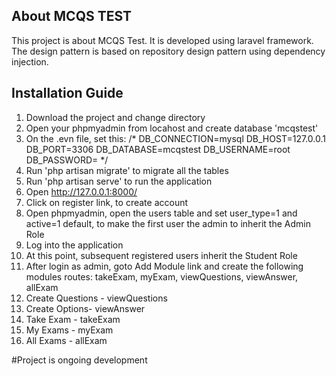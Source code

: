 

## About MCQS TEST

This project is about MCQS Test. It is developed using laravel framework. The design pattern is based on repository design pattern using dependency injection.

## Installation Guide
1. Download the project and change directory
2. Open your phpmyadmin from locahost and create database 'mcqstest'
3. On the .evn file, set this:
/*
    DB_CONNECTION=mysql
    DB_HOST=127.0.0.1
    DB_PORT=3306
    DB_DATABASE=mcqstest
    DB_USERNAME=root
    DB_PASSWORD=
*/
4. Run 'php artisan migrate' to migrate all the tables
5. Run 'php artisan serve' to run the application
6. Open http://127.0.0.1:8000/
7. Click on register link, to create account
8. Open phpmyadmin, open the users table and set user_type=1 and active=1 default, to make the first user the admin to inherit the Admin Role
9. Log into the application
10. At this point, subsequent registered users inherit the Student Role
11. After login as admin, goto Add Module link and create the following modules routes: takeExam, myExam, viewQuestions, viewAnswer, allExam
12. Create Questions - viewQuestions	
13. Create Options-	viewAnswer	
14. Take Exam - takeExam	
15. My Exams - myExam	
16. All Exams - allExam

#Project is ongoing development
